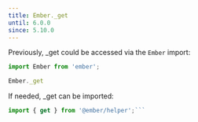 ```yaml
---
title: Ember._get
until: 6.0.0
since: 5.10.0
---
```



Previously, _get could be accessed via the `Ember` import:
```js
import Ember from 'ember';

Ember._get

```

 If needed, _get can be imported:
```js
import { get } from '@ember/helper';```

